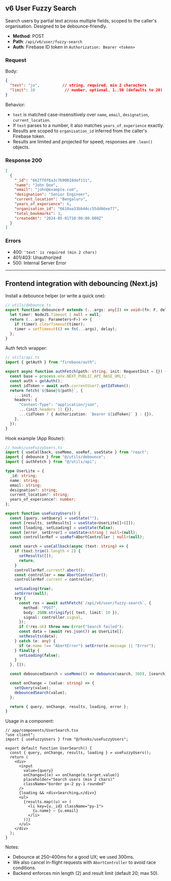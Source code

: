 ## v6 User Fuzzy Search

Search users by partial text across multiple fields, scoped to the caller's organisation. Designed to be debounce-friendly.

- **Method**: POST
- **Path**: `/api/v6/user/fuzzy-search`
- **Auth**: Firebase ID token in `Authorization: Bearer <token>`

### Request

Body:

```json
{
  "text": "jo",          // string, required, min 2 characters
  "limit": 10             // number, optional, 1..50 (defaults to 20)
}
```

Behavior:
- `text` is matched case-insensitively over `name`, `email`, `designation`, `current_location`.
- If `text` parses to a number, it also matches `years_of_experience` exactly.
- Results are scoped to `organisation_id` inferred from the caller's Firebase token.
- Results are limited and projected for speed; responses are `.lean()` objects.

### Response 200

```json
[
  {
    "_id": "662ff0f6a3c7b90010def111",
    "name": "John Doe",
    "email": "john@example.com",
    "designation": "Senior Engineer",
    "current_location": "Bengaluru",
    "years_of_experience": 6,
    "organisation_id": "6610aa33bb44cc55dd66ee77",
    "total_bookmarks": 3,
    "createdAt": "2024-05-01T10:00:00.000Z"
  }
]
```

### Errors

- 400: `'text' is required (min 2 chars)`
- 401/403: Unauthorized
- 500: Internal Server Error

---

## Frontend integration with debouncing (Next.js)

Install a debounce helper (or write a quick one):

```ts
// utils/debounce.ts
export function debounce<F extends (...args: any[]) => void>(fn: F, delay = 300) {
  let timer: NodeJS.Timeout | null = null;
  return (...args: Parameters<F>) => {
    if (timer) clearTimeout(timer);
    timer = setTimeout(() => fn(...args), delay);
  };
}
```

Auth fetch wrapper:

```ts
// utils/api.ts
import { getAuth } from "firebase/auth";

export async function authFetch(path: string, init: RequestInit = {}) {
  const base = process.env.NEXT_PUBLIC_API_BASE_URL!;
  const auth = getAuth();
  const idToken = await auth.currentUser?.getIdToken();
  return fetch(`${base}${path}`, {
    ...init,
    headers: {
      "Content-Type": "application/json",
      ...(init.headers || {}),
      ...(idToken ? { Authorization: `Bearer ${idToken}` } : {}),
    },
  });
}
```

Hook example (App Router):

```ts
// hooks/useFuzzyUsers.ts
import { useCallback, useMemo, useRef, useState } from "react";
import { debounce } from "@/utils/debounce";
import { authFetch } from "@/utils/api";

type UserLite = {
  _id: string;
  name: string;
  email: string;
  designation?: string;
  current_location?: string;
  years_of_experience?: number;
};

export function useFuzzyUsers() {
  const [query, setQuery] = useState("");
  const [results, setResults] = useState<UserLite[]>([]);
  const [loading, setLoading] = useState(false);
  const [error, setError] = useState<string | null>(null);
  const controllerRef = useRef<AbortController | null>(null);

  const search = useCallback(async (text: string) => {
    if (text.trim().length < 2) {
      setResults([]);
      return;
    }
    controllerRef.current?.abort();
    const controller = new AbortController();
    controllerRef.current = controller;

    setLoading(true);
    setError(null);
    try {
      const res = await authFetch(`/api/v6/user/fuzzy-search`, {
        method: "POST",
        body: JSON.stringify({ text, limit: 10 }),
        signal: controller.signal,
      });
      if (!res.ok) throw new Error("Search failed");
      const data = (await res.json()) as UserLite[];
      setResults(data);
    } catch (e: any) {
      if (e.name !== "AbortError") setError(e.message || "Error");
    } finally {
      setLoading(false);
    }
  }, []);

  const debouncedSearch = useMemo(() => debounce(search, 300), [search]);

  const onChange = (value: string) => {
    setQuery(value);
    debouncedSearch(value);
  };

  return { query, onChange, results, loading, error };
}
```

Usage in a component:

```tsx
// app/components/UserSearch.tsx
"use client";
import { useFuzzyUsers } from "@/hooks/useFuzzyUsers";

export default function UserSearch() {
  const { query, onChange, results, loading } = useFuzzyUsers();
  return (
    <div>
      <input
        value={query}
        onChange={(e) => onChange(e.target.value)}
        placeholder="Search users (min 2 chars)"
        className="border px-2 py-1 rounded"
      />
      {loading && <div>Searching…</div>}
      <ul>
        {results.map((u) => (
          <li key={u._id} className="py-1">
            {u.name} — {u.email}
          </li>
        ))}
      </ul>
    </div>
  );
}
```

Notes:
- Debounce at 250–400ms for a good UX; we used 300ms.
- We also cancel in-flight requests with `AbortController` to avoid race conditions.
- Backend enforces min length (2) and result limit (default 20; max 50).


